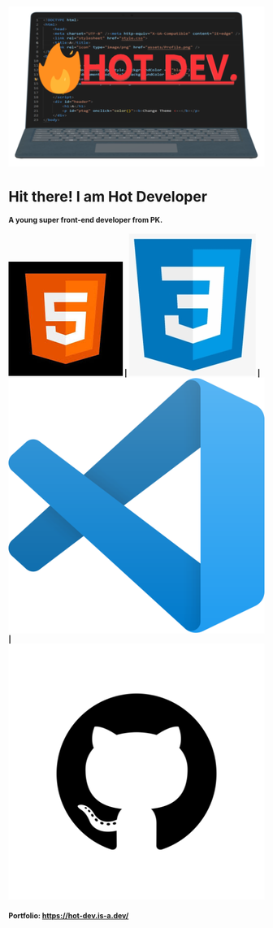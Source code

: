 <img src="assets/Favicon.png">
<h1>Hit there! I am Hot Developer</h1>
<h4>A young super front-end developer from PK.</h4>
<h4><img src="assets/HTML.jpg"> | <img src="assets/CSS.png"> | <img src="assets/VS CODE.png"> | <img src="assets/Github.png"></h4>
<h4>Portfolio: <a href="https://hot-dev.is-a.dev/">https://hot-dev.is-a.dev/</a></h4>
